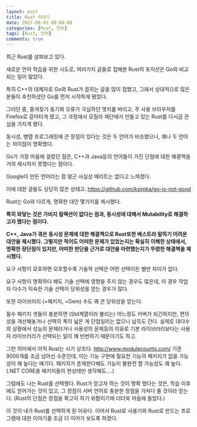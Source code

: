 ```yaml
---
layout: post
title: Rust 이야기
date: 2017-06-05 00:00:00
categories: [Rust, 언어]
tags: [Rust, 언어]
comments: true
---
```

최근 Rust를 살펴보고 있다.

새로운 언어 학습을 위한 시도로, 여러가지 글들로 접해본 Rust의 포지션은 Go와 비교되는 일이 많았다.

특히 C++의 대체자로 Go와 Rust가 꼽히는 글을 많이 접했고, 그래서 상대적으로 많은 분들이 추천하셨던 Go를 먼저 시작하게 됐었다.

그러던 중, 즐겨찾기 동기화 오류가 극심하던 엣지를 버리고, 주 사용 브라우저를 Firefox로 갈아타게 됐고,  그 과정에서 모질라 재단에서 만들고 있는 Rust를 다시금 관심을 가지게 됐다.

동시성, 병렬 프로그래밍에 큰 장점이 있다는 것은 두 언어가 비슷했으나, 꽤나 두 언어는 차이점이 명확했다.

Go가 가장 마음에 걸렸던 점은, C++과 Java등의 언어들이 가진 단점에 대한 해결책을 거의 제시하지 못했다는 점이다.

Google이 만든 언어라는 점 말곤 사실상 메리트는 없다고 느껴졌다.

이에 대한 글들도 상당히 많은 상태고.
<https://github.com/ksimka/go-is-not-good>

Rust는 Go와 다르게, 명확한 대안 몇가지를 제시했다.

**특히 와닿는 것은 가비지 컬렉션이 없다는 점과, 동시성에 대해서 Mutability로 해결하고자 했다는 점이다.**

**C++, Java가 겪은 동시성 문제에 대한 해결책으로 Rust또한 베스트라 말하기 어려운 대안을 제시했다. 그렇지만 적어도 어떠한 문제가 있었는지는 확실히 이해한 상태에서, 명확한 장단점이 있지만, 어떠한 판단을 근거로 대안을 마련했는지가 뚜렸한 해결책을 제시했다.**

요구 사항이 모호하면 모호할수록 기술적 선택은 어떤 선택이든 별반 차이가 없다.

요구 사항이 명확하다 해도 기술 선택에 영향을 주지 않는 경우도 많은데, 이 경우 작업자 다수가 익숙한 기술 선택이 당위성을 얻는 경우가 많다.

또한 라이브러리 (=패키지, =Gem) 수도 꽤 큰 당위성을 얻는다.

필수 패키지 셋들이 충분하면 (Std계열이라 불리는) 어느정도 커버가 되긴하지만, 편의성을 개선해놓거나 선택의 폭이 넓은 게 단점일리는 없으니 납득도 간다. 실제로 대다수의 상황에서 성능의 문제라거나 사용성의 문제등의 이유로 기본 라이브러리보다는 사용자 라이브러리가 선택되는 일이 꽤 빈번하기 때문이기도 하고.

그런 의미에서 아직 Rust는 시기 상조다. http://www.modulecounts.com/ 기준 9000개를 조금 넘어선 수준인데, 이는 기능 구현에 필요한 기능의 패키지가 없을 가능성이 꽤 높다는 얘기다. 패키지가 존재한다해도 기능이 불완전 할 가능성도 꽤 높다. (.NET CORE용 패키지들의 현상태만 생각해도….)

그럼에도 나는 Rust를 선택했다. Rust가 얻고자 하는 것이 명확 했다는 것은, 학습 이후에도 얻어가는 것이 있고, 그 장점이 서버 언어로 충분한 장점을 가져다 줄 것이라 믿는다. (Rust의 단점은 장점을 확고히 하기 위함이기에 더더욱 마음에 들었다.)

이 것이 내가 Rust를 선택하게 된 이유다. 이어서 Rust로 사용기와 Rust로 만드는 프로그램에 대한 이야기를 조금 더 이어가 보도록 하겠다.